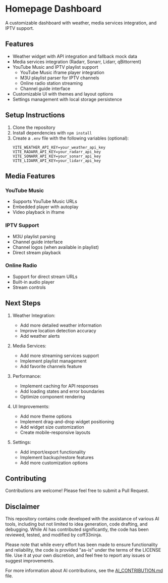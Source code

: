 # Homepage Dashboard

A customizable dashboard with weather, media services integration, and IPTV support.

## Features

- Weather widget with API integration and fallback mock data
- Media services integration (Radarr, Sonarr, Lidarr, qBittorrent)
- YouTube Music and IPTV playlist support
  - YouTube Music iframe player integration
  - M3U playlist parser for IPTV channels
  - Online radio station streaming
  - Channel guide interface
- Customizable UI with themes and layout options
- Settings management with local storage persistence

## Setup Instructions

1. Clone the repository
2. Install dependencies with `npm install`
3. Create a `.env` file with the following variables (optional):
   ```
   VITE_WEATHER_API_KEY=your_weather_api_key
   VITE_RADARR_API_KEY=your_radarr_api_key
   VITE_SONARR_API_KEY=your_sonarr_api_key
   VITE_LIDARR_API_KEY=your_lidarr_api_key
   ```

## Media Features

### YouTube Music
- Supports YouTube Music URLs
- Embedded player with autoplay
- Video playback in iframe

### IPTV Support
- M3U playlist parsing
- Channel guide interface
- Channel logos (when available in playlist)
- Direct stream playback

### Online Radio
- Support for direct stream URLs
- Built-in audio player
- Stream controls

## Next Steps

1. Weather Integration:
   - Add more detailed weather information
   - Improve location detection accuracy
   - Add weather alerts

2. Media Services:
   - Add more streaming services support
   - Implement playlist management
   - Add favorite channels feature

3. Performance:
   - Implement caching for API responses
   - Add loading states and error boundaries
   - Optimize component rendering

4. UI Improvements:
   - Add more theme options
   - Implement drag-and-drop widget positioning
   - Add widget size customization
   - Create mobile-responsive layouts

5. Settings:
   - Add import/export functionality
   - Implement backup/restore features
   - Add more customization options

## Contributing

Contributions are welcome! Please feel free to submit a Pull Request.

## Disclaimer

This repository contains code developed with the assistance of various AI tools, including but not limited to idea generation, code drafting, and debugging. While AI has contributed significantly, the code has been reviewed, tested, and modified by coff33ninja.

Please note that while every effort has been made to ensure functionality and reliability, the code is provided "as-is" under the terms of the LICENSE file. Use it at your own discretion, and feel free to report any issues or suggest improvements.

For more information about AI contributions, see the [AI_CONTRIBUTION.md](./AI_CONTRIBUTION.md) file.
